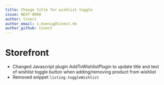 ```yaml
---
title: Change title for wishlist toggle
issue: NEXT-0000
author: tinect
author_email: s.koenig@tinect.de
author_github: tinect
---
```


# Storefront
* Changed Javascript plugin AddToWishlistPlugin to update title and text of wishlist toggle button when adding/removing product from wishlist
* Removed snippet `listing.toggleWishlist`

